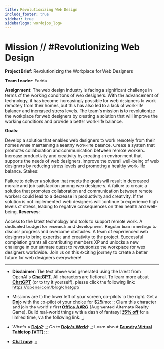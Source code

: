```yaml
---
title: Revolutionizing Web Design
include_footer: true
sidebar: true
sidebarlogo: wordojos_logo
---
```

# Mission // #Revolutionizing Web Design

**Project Brief**: Revolutionizing the Workplace for Web Designers

**Team Leader**: Farida

**Assignment**:
The web design industry is facing a significant challenge in terms of the working conditions of web designers. With the advancement of technology, it has become increasingly possible for web designers to work remotely from their homes, but this has also led to a lack of work-life balance and increased stress levels. The team's mission is to revolutionize the workplace for web designers by creating a solution that will improve the working conditions and provide a better work-life balance.

**Goals**:

Develop a solution that enables web designers to work remotely from their homes while maintaining a healthy work-life balance.
Create a system that promotes collaboration and communication between remote workers.
Increase productivity and creativity by creating an environment that supports the needs of web designers.
Improve the overall well-being of web designers by reducing stress levels and promoting a healthy work-life balance.
Stakes:

Failure to deliver a solution that meets the goals will result in decreased morale and job satisfaction among web designers.
A failure to create a solution that promotes collaboration and communication between remote workers could lead to a decrease in productivity and creativity.
If the solution is not implemented, web designers will continue to experience high levels of stress, leading to negative consequences on their health and well-being.
**Reserves**:

Access to the latest technology and tools to support remote work.
A dedicated budget for research and development.
Regular team meetings to discuss progress and overcome obstacles.
A team of experienced web designers to bring expertise and creativity to the project.
Successful completion grants all contributing members XP and unlocks a new challenge in our ultimate quest to revolutionize the workplace for web designers worldwide. Join us on this exciting journey to create a better future for web designers everywhere!

---

* **Disclaimer**: The text above was generated using the latest from OpenAI's [**ChatGPT**](https://openai.com/blog/chatgpt/).  All characters are fictional.  To learn more about [**ChatGPT**](https://openai.com/blog/chatgpt/) (or to try it yourself), please click the following link: https://openai.com/blog/chatgpt/

* Missions are to the lower left of your screen, co-pilots to the right. Get a [**Dojo**](https://workmates.live/marketplace) with the co-pilot of your choice for $25/mo: [::](https://workmates.live/marketplace)  Claim this character and join the world's first [**Office AARG**](https://dojos.world) (Augmented Alternate Reality Game). Build real-world things with a dash of fantasy! [**25% off**](https://blog.workmates.live/deal-on-a-dojo) for a limited time, via the following link: [::](https://blog.workmates.live/deal-on-a-dojo) 

* What's a [**Dojo?**](https://workdojos.com): [::](https://workdojos.com)  Go to [**Dojo's World**](https://dojos.world): [::](https://dojos.world)  Learn about [**Foundry Virtual Tabletop (VTT)**](https://foundryvtt.com): [::](https://foundryvtt.com/)

* [**Chat now**](https://chat.workmates.live/channel/support): [::](https://chat.workmates.live/channel/support)